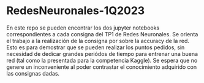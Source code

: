 # RedesNeuronales-1Q2023
En este repo se pueden encontrar los dos jupyter notebooks correspondientes a cada consigna del TP1 de Redes Neuronales.
Se orienta el trabajo a la realización de la consigna por sobre la accuracy de la red. Esto es para demostrar que se pueden realizar los puntos pedidos, sin necesidad de dedicar grandes periódos de tiempo para entrenar una buena red (tal como la presentada para la competencia Kaggle). Se espera que no genere un inconveniente al poder contrastar el conocimiento adquirido con las consignas dadas.
